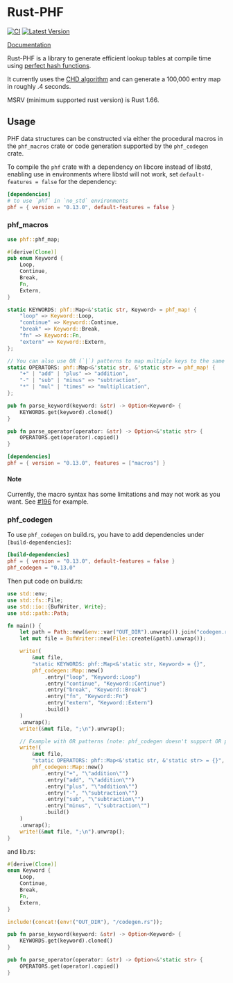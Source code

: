 # Rust-PHF

[![CI](https://github.com/rust-phf/rust-phf/actions/workflows/ci.yml/badge.svg)](https://github.com/rust-phf/rust-phf/actions/workflows/ci.yml) [![Latest Version](https://img.shields.io/crates/v/phf.svg)](https://crates.io/crates/phf)

[Documentation](https://docs.rs/phf)

Rust-PHF is a library to generate efficient lookup tables at compile time using
[perfect hash functions](http://en.wikipedia.org/wiki/Perfect_hash_function).

It currently uses the
[CHD algorithm](http://cmph.sourceforge.net/papers/esa09.pdf) and can generate
a 100,000 entry map in roughly .4 seconds.

MSRV (minimum supported rust version) is Rust 1.66.

## Usage

PHF data structures can be constructed via either the procedural
macros in the `phf_macros` crate or code generation supported by the
`phf_codegen` crate.

To compile the `phf` crate with a dependency on
libcore instead of libstd, enabling use in environments where libstd
will not work, set `default-features = false` for the dependency:

```toml
[dependencies]
# to use `phf` in `no_std` environments
phf = { version = "0.13.0", default-features = false }
```

### phf_macros

```rust
use phf::phf_map;

#[derive(Clone)]
pub enum Keyword {
    Loop,
    Continue,
    Break,
    Fn,
    Extern,
}

static KEYWORDS: phf::Map<&'static str, Keyword> = phf_map! {
    "loop" => Keyword::Loop,
    "continue" => Keyword::Continue,
    "break" => Keyword::Break,
    "fn" => Keyword::Fn,
    "extern" => Keyword::Extern,
};

// You can also use OR (`|`) patterns to map multiple keys to the same value:
static OPERATORS: phf::Map<&'static str, &'static str> = phf_map! {
    "+" | "add" | "plus" => "addition",
    "-" | "sub" | "minus" => "subtraction",
    "*" | "mul" | "times" => "multiplication",
};

pub fn parse_keyword(keyword: &str) -> Option<Keyword> {
    KEYWORDS.get(keyword).cloned()
}

pub fn parse_operator(operator: &str) -> Option<&'static str> {
    OPERATORS.get(operator).copied()
}
```

```toml
[dependencies]
phf = { version = "0.13.0", features = ["macros"] }
```

#### Note

Currently, the macro syntax has some limitations and may not
work as you want. See [#196] for example.

[#196]: https://github.com/rust-phf/rust-phf/issues/196

### phf_codegen

To use `phf_codegen` on build.rs, you have to add dependencies under `[build-dependencies]`:

```toml
[build-dependencies]
phf = { version = "0.13.0", default-features = false }
phf_codegen = "0.13.0"
```

Then put code on build.rs:

```rust
use std::env;
use std::fs::File;
use std::io::{BufWriter, Write};
use std::path::Path;

fn main() {
    let path = Path::new(&env::var("OUT_DIR").unwrap()).join("codegen.rs");
    let mut file = BufWriter::new(File::create(&path).unwrap());

    write!(
        &mut file,
        "static KEYWORDS: phf::Map<&'static str, Keyword> = {}",
        phf_codegen::Map::new()
            .entry("loop", "Keyword::Loop")
            .entry("continue", "Keyword::Continue")
            .entry("break", "Keyword::Break")
            .entry("fn", "Keyword::Fn")
            .entry("extern", "Keyword::Extern")
            .build()
    )
    .unwrap();
    write!(&mut file, ";\n").unwrap();

    // Example with OR patterns (note: phf_codegen doesn't support OR patterns directly)
    write!(
        &mut file,
        "static OPERATORS: phf::Map<&'static str, &'static str> = {}",
        phf_codegen::Map::new()
            .entry("+", "\"addition\"")
            .entry("add", "\"addition\"")
            .entry("plus", "\"addition\"")
            .entry("-", "\"subtraction\"")
            .entry("sub", "\"subtraction\"")
            .entry("minus", "\"subtraction\"")
            .build()
    )
    .unwrap();
    write!(&mut file, ";\n").unwrap();
}
```

and lib.rs:

```rust
#[derive(Clone)]
enum Keyword {
    Loop,
    Continue,
    Break,
    Fn,
    Extern,
}

include!(concat!(env!("OUT_DIR"), "/codegen.rs"));

pub fn parse_keyword(keyword: &str) -> Option<Keyword> {
    KEYWORDS.get(keyword).cloned()
}

pub fn parse_operator(operator: &str) -> Option<&'static str> {
    OPERATORS.get(operator).copied()
}
```
